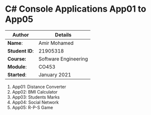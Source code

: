 # C# Console Applications App01 to App05
| Author | Details |
| ---- | ---- |
**Name**: | Amir Mohamed |
**Student ID**: | 21905318 |
**Course:** | Software Engineering |
**Module**: | CO453     |
**Started**: | January 2021 |    

1. App01: Distance Converter
2. App02: BMI Calculator
3. App03: Students Marks
4. App04: Social Network
5. App05: R-P-S Game 
